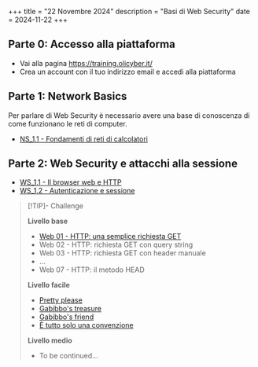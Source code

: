 +++
title = "22 Novembre 2024"
description = "Basi di Web Security"
date = 2024-11-22
+++

## Parte 0: Accesso alla piattaforma

- Vai alla pagina <https://training.olicyber.it/>
- Crea un account con il tuo indirizzo email e accedi alla piattaforma

## Parte 1: Network Basics

Per parlare di Web Security è necessario avere una base di conoscenza di come funzionano le reti di computer.

- [NS_1.1 - Fondamenti di reti di calcolatori](NS_1.1%20-%20Fondamenti%20di%20reti%20di%20calcolatori.pdf)

## Parte 2: Web Security e attacchi alla sessione

- [WS_1.1 - Il browser web e HTTP](WS_1.1%20-%20Il%20browser%20web%20e%20HTTP.pdf)
- [WS_1.2 - Autenticazione e sessione](WS_1.2%20-%20Autenticazione%20e%20sessione.pdf)

>[!TIP]- Challenge
>
> **Livello base**
>
> - [Web 01 - HTTP: una semplice richiesta GET](https://training.olicyber.it/challenges#challenge-340)
> - Web 02 - HTTP: richiesta GET con query string
> - Web 03 - HTTP: richiesta GET con header manuale
> - ...
> - Web 07 - HTTP: il metodo HEAD
>
> **Livello facile**
>
> - [Pretty please](https://training.olicyber.it/challenges#challenge-620)
> - [Gabibbo's treasure](https://training.olicyber.it/challenges#challenge-402)
> - [Gabibbo's friend](https://training.olicyber.it/challenges#challenge-403)
> - [È tutto solo una convenzione](https://training.olicyber.it/challenges#challenge-393)
>
> **Livello medio**
>
> - To be continued...
